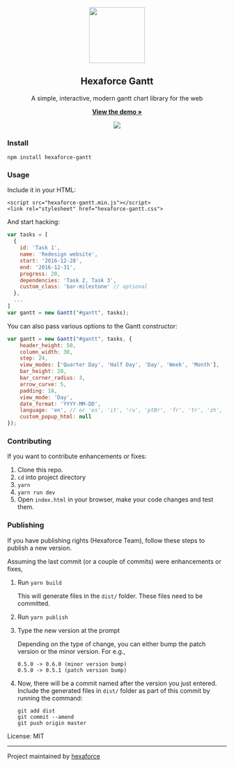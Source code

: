 <div align="center">
    <img src="https://github.com/hexaforce/design/blob/master/logos/logo-2019/hexaforce-gantt-logo.png" height="128">
    <h2>Hexaforce Gantt</h2>
    <p align="center">
        <p>A simple, interactive, modern gantt chart library for the web</p>
        <a href="https://hexaforce.github.io/gantt">
            <b>View the demo »</b>
        </a>
    </p>
</div>

<p align="center">
    <a href="https://hexaforce.github.io/gantt">
        <img src="https://cloud.githubusercontent.com/assets/9355208/21537921/4a38b194-cdbd-11e6-8110-e0da19678a6d.png">
    </a>
</p>

### Install
```
npm install hexaforce-gantt
```

### Usage
Include it in your HTML:
```
<script src="hexaforce-gantt.min.js"></script>
<link rel="stylesheet" href="hexaforce-gantt.css">
```

And start hacking:
```js
var tasks = [
  {
    id: 'Task 1',
    name: 'Redesign website',
    start: '2016-12-28',
    end: '2016-12-31',
    progress: 20,
    dependencies: 'Task 2, Task 3',
    custom_class: 'bar-milestone' // optional
  },
  ...
]
var gantt = new Gantt("#gantt", tasks);
```

You can also pass various options to the Gantt constructor:
```js
var gantt = new Gantt("#gantt", tasks, {
    header_height: 50,
    column_width: 30,
    step: 24,
    view_modes: ['Quarter Day', 'Half Day', 'Day', 'Week', 'Month'],
    bar_height: 20,
    bar_corner_radius: 3,
    arrow_curve: 5,
    padding: 18,
    view_mode: 'Day',
    date_format: 'YYYY-MM-DD',
    language: 'en', // or 'es', 'it', 'ru', 'ptBr', 'fr', 'tr', 'zh', 'de', 'hu'
    custom_popup_html: null
});
```

### Contributing
If you want to contribute enhancements or fixes:

1. Clone this repo.
2. `cd` into project directory
3. `yarn`
4. `yarn run dev`
5. Open `index.html` in your browser, make your code changes and test them.

### Publishing
If you have publishing rights (Hexaforce Team), follow these steps to publish a new version.

Assuming the last commit (or a couple of commits) were enhancements or fixes,

1. Run `yarn build`

   This will generate files in the `dist/` folder. These files need to be committed.
1. Run `yarn publish`
1. Type the new version at the prompt

   Depending on the type of change, you can either bump the patch version or the minor version.
   For e.g.,
   ```
   0.5.0 -> 0.6.0 (minor version bump)
   0.5.0 -> 0.5.1 (patch version bump)
   ```
1. Now, there will be a commit named after the version you just entered. Include the generated files in `dist/` folder as part of this commit by running the command:
   ```
   git add dist
   git commit --amend
   git push origin master
   ```

License: MIT

------------------
Project maintained by [hexaforce](https://github.com/hexaforce)
